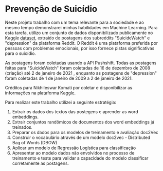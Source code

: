 #  Prevenção de Suicídio

Neste projeto trabalho com um tema relevante para a sociedade e ao mesmo tempo demonstrarei minhas habilidades em Machine Learning. Para esta tarefa, utilizo um conjunto de dados disponibilizado publicamente no Kaggle [dataset](https://www.kaggle.com/nikhileswarkomati/suicide-watch), extraido de postagens dos subreddits "SuicideWatch" e "depression" da plataforma Reddit. O Reddit é uma plataforma preferida por pessoas com problemas emocionais, por isso fornece pistas significativas para o suicídio.

As postagens foram coletadas usando a API Pushshift. Todas as postagens feitas para "SuicideWatch" foram coletadas de 16 de dezembro de 2008 (criação) até 2 de janeiro de 2021 , enquanto as postagens de "depression" foram coletadas de 1 de janeiro de 2009 a 2 de janeiro de 2021.

Créditos para Nikhileswar Komati por coletar e disponibilizar as informações na plataforma Kaggle.

Para realizar este trabalho utilizei a seguinte estratégia:

1. Extrair os dados dos textos das postegens e aprender as word embeddings.
2. Extrair conjuntos randômicos de documentos dos word embeddings já treinados.
3. Preparar os dados para os modelos de treinamento e avaliação doc2Vec
4. Construir o vocabulário através de um modelo doc2vec - Distributed Bag of Words (DBOW)
5. Aplicar um modelo de Regressão Logística para classificação
6. Apresentar ao modelo dados não envolvidos no processo de treinamento e teste para validar a capacidade do modelo classificar corretamente as postagens.
